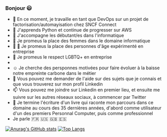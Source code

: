 ### Bonjour :smiley:

- 🔭 En ce moment, je travaille en tant que DevOps sur un projet de factorisation/automayisation chez SNCF Connect
- 🌱 J'apprends Python et continue de progresser sur AWS
- 👯 J'accompagne les débutant/es dans l'informatique
- :woman: Je promeus la place des femmes dans le domaine informatique
- :older_woman: :older_man: Je promeus la place des personnes d'âge expérimenté en entreprise
- :rainbow: Je promeus le respect LGBTQ+ en entreprise
- 
- :relaxed: Je cherche des persponnes motivées pour faire évoluer à la baisse notre empreinte carbone dans le métier
- 💬 Vous pouvez me demander de l'aide sur des sujets que je connais et que vous trouverez sur mon profil Linkedin
- 📫 Vous pouvez me joindre sur Linkedin en premier lieu, et ensuite me suivre sur les autres réseaux sociaux, à commencer par Twitter
- :blue_book: Je termine l'écriture d'un livre qui raconte mon parcours dans ce domaine au cours des 35 dernières années, d'abord comme utilisateur d'un des premiers Personnal Computer, puis comme professionnel
- Je parle :fr: :us: :uk: :es:

[![Anurag's GitHub stats](https://github-readme-stats.vercel.app/api?username=olivierleteneur&show_icons=true&theme=tokyonight )](https://github.com/olivierleteneur/github-readme-stats)
[![Top Langs](https://github-readme-stats.vercel.app/api/top-langs/?username=olivierleteneur&layout=compact&show_icons=true&theme=github_dark )](https://github.com/olivierleteneur/github-readme-stats)
